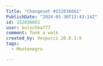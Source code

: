 ```yaml
---
Title: "Changeset #152036661"
PublishDate: "2024-05-30T13:43:14Z"
id: 152036661
user: bulochka777
comment: Took a walk
created_by: Vespucci 20.0.1.0
tags:
  - Montenegro

---
```

